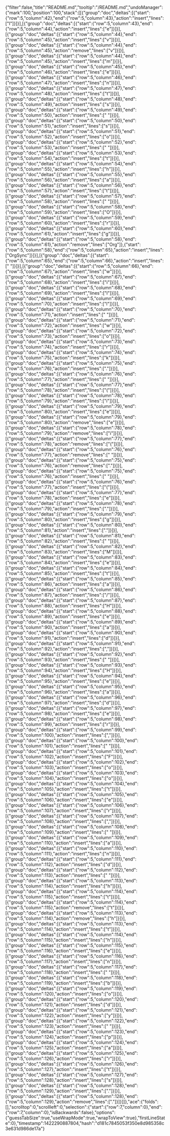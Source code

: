{"filter":false,"title":"README.md","tooltip":"/README.md","undoManager":{"mark":100,"position":100,"stack":[[{"group":"doc","deltas":[{"start":{"row":5,"column":42},"end":{"row":5,"column":43},"action":"insert","lines":["l"]}]}],[{"group":"doc","deltas":[{"start":{"row":5,"column":43},"end":{"row":5,"column":44},"action":"insert","lines":["e"]}]}],[{"group":"doc","deltas":[{"start":{"row":5,"column":44},"end":{"row":5,"column":45},"action":"insert","lines":["v"]}]}],[{"group":"doc","deltas":[{"start":{"row":5,"column":44},"end":{"row":5,"column":45},"action":"remove","lines":["v"]}]}],[{"group":"doc","deltas":[{"start":{"row":5,"column":44},"end":{"row":5,"column":45},"action":"insert","lines":["m"]}]}],[{"group":"doc","deltas":[{"start":{"row":5,"column":45},"end":{"row":5,"column":46},"action":"insert","lines":["e"]}]}],[{"group":"doc","deltas":[{"start":{"row":5,"column":46},"end":{"row":5,"column":47},"action":"insert","lines":["n"]}]}],[{"group":"doc","deltas":[{"start":{"row":5,"column":47},"end":{"row":5,"column":48},"action":"insert","lines":["t"]}]}],[{"group":"doc","deltas":[{"start":{"row":5,"column":48},"end":{"row":5,"column":49},"action":"insert","lines":["s"]}]}],[{"group":"doc","deltas":[{"start":{"row":5,"column":49},"end":{"row":5,"column":50},"action":"insert","lines":[" "]}]}],[{"group":"doc","deltas":[{"start":{"row":5,"column":50},"end":{"row":5,"column":51},"action":"insert","lines":["s"]}]}],[{"group":"doc","deltas":[{"start":{"row":5,"column":51},"end":{"row":5,"column":52},"action":"insert","lines":["o"]}]}],[{"group":"doc","deltas":[{"start":{"row":5,"column":52},"end":{"row":5,"column":53},"action":"insert","lines":[" "]}]}],[{"group":"doc","deltas":[{"start":{"row":5,"column":53},"end":{"row":5,"column":54},"action":"insert","lines":["t"]}]}],[{"group":"doc","deltas":[{"start":{"row":5,"column":54},"end":{"row":5,"column":55},"action":"insert","lines":["h"]}]}],[{"group":"doc","deltas":[{"start":{"row":5,"column":55},"end":{"row":5,"column":56},"action":"insert","lines":["a"]}]}],[{"group":"doc","deltas":[{"start":{"row":5,"column":56},"end":{"row":5,"column":57},"action":"insert","lines":["t"]}]}],[{"group":"doc","deltas":[{"start":{"row":5,"column":57},"end":{"row":5,"column":58},"action":"insert","lines":[" "]}]}],[{"group":"doc","deltas":[{"start":{"row":5,"column":58},"end":{"row":5,"column":59},"action":"insert","lines":["O"]}]}],[{"group":"doc","deltas":[{"start":{"row":5,"column":59},"end":{"row":5,"column":60},"action":"insert","lines":["r"]}]}],[{"group":"doc","deltas":[{"start":{"row":5,"column":60},"end":{"row":5,"column":61},"action":"insert","lines":["g"]}]}],[{"group":"doc","deltas":[{"start":{"row":5,"column":58},"end":{"row":5,"column":61},"action":"remove","lines":["Org"]},{"start":{"row":5,"column":58},"end":{"row":5,"column":65},"action":"insert","lines":["OrgSync"]}]}],[{"group":"doc","deltas":[{"start":{"row":5,"column":65},"end":{"row":5,"column":66},"action":"insert","lines":[" "]}]}],[{"group":"doc","deltas":[{"start":{"row":5,"column":66},"end":{"row":5,"column":67},"action":"insert","lines":["w"]}]}],[{"group":"doc","deltas":[{"start":{"row":5,"column":67},"end":{"row":5,"column":68},"action":"insert","lines":["i"]}]}],[{"group":"doc","deltas":[{"start":{"row":5,"column":68},"end":{"row":5,"column":69},"action":"insert","lines":["l"]}]}],[{"group":"doc","deltas":[{"start":{"row":5,"column":69},"end":{"row":5,"column":70},"action":"insert","lines":["l"]}]}],[{"group":"doc","deltas":[{"start":{"row":5,"column":70},"end":{"row":5,"column":71},"action":"insert","lines":[" "]}]}],[{"group":"doc","deltas":[{"start":{"row":5,"column":71},"end":{"row":5,"column":72},"action":"insert","lines":["w"]}]}],[{"group":"doc","deltas":[{"start":{"row":5,"column":72},"end":{"row":5,"column":73},"action":"insert","lines":["o"]}]}],[{"group":"doc","deltas":[{"start":{"row":5,"column":73},"end":{"row":5,"column":74},"action":"insert","lines":["r"]}]}],[{"group":"doc","deltas":[{"start":{"row":5,"column":74},"end":{"row":5,"column":75},"action":"insert","lines":["k"]}]}],[{"group":"doc","deltas":[{"start":{"row":5,"column":75},"end":{"row":5,"column":76},"action":"insert","lines":["."]}]}],[{"group":"doc","deltas":[{"start":{"row":5,"column":76},"end":{"row":5,"column":77},"action":"insert","lines":[" "]}]}],[{"group":"doc","deltas":[{"start":{"row":5,"column":77},"end":{"row":5,"column":78},"action":"insert","lines":["("]}]}],[{"group":"doc","deltas":[{"start":{"row":5,"column":78},"end":{"row":5,"column":79},"action":"insert","lines":["i"]}]}],[{"group":"doc","deltas":[{"start":{"row":5,"column":79},"end":{"row":5,"column":80},"action":"insert","lines":["e"]}]}],[{"group":"doc","deltas":[{"start":{"row":5,"column":79},"end":{"row":5,"column":80},"action":"remove","lines":["e"]}]}],[{"group":"doc","deltas":[{"start":{"row":5,"column":78},"end":{"row":5,"column":79},"action":"remove","lines":["i"]}]}],[{"group":"doc","deltas":[{"start":{"row":5,"column":77},"end":{"row":5,"column":78},"action":"remove","lines":["("]}]}],[{"group":"doc","deltas":[{"start":{"row":5,"column":76},"end":{"row":5,"column":77},"action":"remove","lines":[" "]}]}],[{"group":"doc","deltas":[{"start":{"row":5,"column":75},"end":{"row":5,"column":76},"action":"remove","lines":["."]}]}],[{"group":"doc","deltas":[{"start":{"row":5,"column":75},"end":{"row":5,"column":76},"action":"insert","lines":[" "]}]}],[{"group":"doc","deltas":[{"start":{"row":5,"column":76},"end":{"row":5,"column":77},"action":"insert","lines":["("]}]}],[{"group":"doc","deltas":[{"start":{"row":5,"column":77},"end":{"row":5,"column":78},"action":"insert","lines":["e"]}]}],[{"group":"doc","deltas":[{"start":{"row":5,"column":78},"end":{"row":5,"column":79},"action":"insert","lines":["."]}]}],[{"group":"doc","deltas":[{"start":{"row":5,"column":79},"end":{"row":5,"column":80},"action":"insert","lines":["g"]}]}],[{"group":"doc","deltas":[{"start":{"row":5,"column":80},"end":{"row":5,"column":81},"action":"insert","lines":["."]}]}],[{"group":"doc","deltas":[{"start":{"row":5,"column":81},"end":{"row":5,"column":82},"action":"insert","lines":[" "]}]}],[{"group":"doc","deltas":[{"start":{"row":5,"column":82},"end":{"row":5,"column":83},"action":"insert","lines":["M"]}]}],[{"group":"doc","deltas":[{"start":{"row":5,"column":83},"end":{"row":5,"column":84},"action":"insert","lines":["e"]}]}],[{"group":"doc","deltas":[{"start":{"row":5,"column":84},"end":{"row":5,"column":85},"action":"insert","lines":["t"]}]}],[{"group":"doc","deltas":[{"start":{"row":5,"column":85},"end":{"row":5,"column":86},"action":"insert","lines":["a"]}]}],[{"group":"doc","deltas":[{"start":{"row":5,"column":86},"end":{"row":5,"column":87},"action":"insert","lines":["/"]}]}],[{"group":"doc","deltas":[{"start":{"row":5,"column":87},"end":{"row":5,"column":88},"action":"insert","lines":["H"]}]}],[{"group":"doc","deltas":[{"start":{"row":5,"column":88},"end":{"row":5,"column":89},"action":"insert","lines":["e"]}]}],[{"group":"doc","deltas":[{"start":{"row":5,"column":89},"end":{"row":5,"column":90},"action":"insert","lines":["a"]}]}],[{"group":"doc","deltas":[{"start":{"row":5,"column":90},"end":{"row":5,"column":91},"action":"insert","lines":["d"]}]}],[{"group":"doc","deltas":[{"start":{"row":5,"column":91},"end":{"row":5,"column":92},"action":"insert","lines":[","]}]}],[{"group":"doc","deltas":[{"start":{"row":5,"column":92},"end":{"row":5,"column":93},"action":"insert","lines":[" "]}]}],[{"group":"doc","deltas":[{"start":{"row":5,"column":93},"end":{"row":5,"column":94},"action":"insert","lines":["H"]}]}],[{"group":"doc","deltas":[{"start":{"row":5,"column":94},"end":{"row":5,"column":95},"action":"insert","lines":["e"]}]}],[{"group":"doc","deltas":[{"start":{"row":5,"column":95},"end":{"row":5,"column":96},"action":"insert","lines":["a"]}]}],[{"group":"doc","deltas":[{"start":{"row":5,"column":96},"end":{"row":5,"column":97},"action":"insert","lines":["d"]}]}],[{"group":"doc","deltas":[{"start":{"row":5,"column":97},"end":{"row":5,"column":98},"action":"insert","lines":["e"]}]}],[{"group":"doc","deltas":[{"start":{"row":5,"column":98},"end":{"row":5,"column":99},"action":"insert","lines":["r"]}]}],[{"group":"doc","deltas":[{"start":{"row":5,"column":99},"end":{"row":5,"column":100},"action":"insert","lines":[","]}]}],[{"group":"doc","deltas":[{"start":{"row":5,"column":100},"end":{"row":5,"column":101},"action":"insert","lines":[" "]}]}],[{"group":"doc","deltas":[{"start":{"row":5,"column":101},"end":{"row":5,"column":102},"action":"insert","lines":["F"]}]}],[{"group":"doc","deltas":[{"start":{"row":5,"column":102},"end":{"row":5,"column":103},"action":"insert","lines":["o"]}]}],[{"group":"doc","deltas":[{"start":{"row":5,"column":103},"end":{"row":5,"column":104},"action":"insert","lines":["o"]}]}],[{"group":"doc","deltas":[{"start":{"row":5,"column":104},"end":{"row":5,"column":105},"action":"insert","lines":["t"]}]}],[{"group":"doc","deltas":[{"start":{"row":5,"column":105},"end":{"row":5,"column":106},"action":"insert","lines":["e"]}]}],[{"group":"doc","deltas":[{"start":{"row":5,"column":106},"end":{"row":5,"column":107},"action":"insert","lines":["r"]}]}],[{"group":"doc","deltas":[{"start":{"row":5,"column":107},"end":{"row":5,"column":108},"action":"insert","lines":[","]}]}],[{"group":"doc","deltas":[{"start":{"row":5,"column":108},"end":{"row":5,"column":109},"action":"insert","lines":[" "]}]}],[{"group":"doc","deltas":[{"start":{"row":5,"column":109},"end":{"row":5,"column":110},"action":"insert","lines":["a"]}]}],[{"group":"doc","deltas":[{"start":{"row":5,"column":110},"end":{"row":5,"column":111},"action":"insert","lines":["n"]}]}],[{"group":"doc","deltas":[{"start":{"row":5,"column":111},"end":{"row":5,"column":112},"action":"insert","lines":["d"]}]}],[{"group":"doc","deltas":[{"start":{"row":5,"column":112},"end":{"row":5,"column":113},"action":"insert","lines":[" "]}]}],[{"group":"doc","deltas":[{"start":{"row":5,"column":113},"end":{"row":5,"column":114},"action":"insert","lines":["h"]}]}],[{"group":"doc","deltas":[{"start":{"row":5,"column":114},"end":{"row":5,"column":115},"action":"insert","lines":["t"]}]}],[{"group":"doc","deltas":[{"start":{"row":5,"column":114},"end":{"row":5,"column":115},"action":"remove","lines":["t"]}]}],[{"group":"doc","deltas":[{"start":{"row":5,"column":113},"end":{"row":5,"column":114},"action":"remove","lines":["h"]}]}],[{"group":"doc","deltas":[{"start":{"row":5,"column":113},"end":{"row":5,"column":114},"action":"insert","lines":["t"]}]}],[{"group":"doc","deltas":[{"start":{"row":5,"column":114},"end":{"row":5,"column":115},"action":"insert","lines":["h"]}]}],[{"group":"doc","deltas":[{"start":{"row":5,"column":115},"end":{"row":5,"column":116},"action":"insert","lines":["e"]}]}],[{"group":"doc","deltas":[{"start":{"row":5,"column":116},"end":{"row":5,"column":117},"action":"insert","lines":["n"]}]}],[{"group":"doc","deltas":[{"start":{"row":5,"column":117},"end":{"row":5,"column":118},"action":"insert","lines":[" "]}]}],[{"group":"doc","deltas":[{"start":{"row":5,"column":118},"end":{"row":5,"column":119},"action":"insert","lines":["b"]}]}],[{"group":"doc","deltas":[{"start":{"row":5,"column":119},"end":{"row":5,"column":120},"action":"insert","lines":["o"]}]}],[{"group":"doc","deltas":[{"start":{"row":5,"column":120},"end":{"row":5,"column":121},"action":"insert","lines":["d"]}]}],[{"group":"doc","deltas":[{"start":{"row":5,"column":121},"end":{"row":5,"column":122},"action":"insert","lines":["y"]}]}],[{"group":"doc","deltas":[{"start":{"row":5,"column":122},"end":{"row":5,"column":123},"action":"insert","lines":[" "]}]}],[{"group":"doc","deltas":[{"start":{"row":5,"column":123},"end":{"row":5,"column":124},"action":"insert","lines":["p"]}]}],[{"group":"doc","deltas":[{"start":{"row":5,"column":124},"end":{"row":5,"column":125},"action":"insert","lines":["a"]}]}],[{"group":"doc","deltas":[{"start":{"row":5,"column":125},"end":{"row":5,"column":126},"action":"insert","lines":["r"]}]}],[{"group":"doc","deltas":[{"start":{"row":5,"column":126},"end":{"row":5,"column":127},"action":"insert","lines":["t"]}]}],[{"group":"doc","deltas":[{"start":{"row":5,"column":127},"end":{"row":5,"column":128},"action":"insert","lines":["s"]}]}],[{"group":"doc","deltas":[{"start":{"row":5,"column":128},"end":{"row":5,"column":129},"action":"insert","lines":["."]}]}],[{"group":"doc","deltas":[{"start":{"row":5,"column":128},"end":{"row":5,"column":129},"action":"remove","lines":["."]}]}]]},"ace":{"folds":[],"scrolltop":0,"scrollleft":0,"selection":{"start":{"row":7,"column":0},"end":{"row":7,"column":0},"isBackwards":false},"options":{"guessTabSize":true,"useWrapMode":true,"wrapToView":true},"firstLineState":0},"timestamp":1422290887804,"hash":"d181c7845053f350e8d985358c3e631d986de17a"}